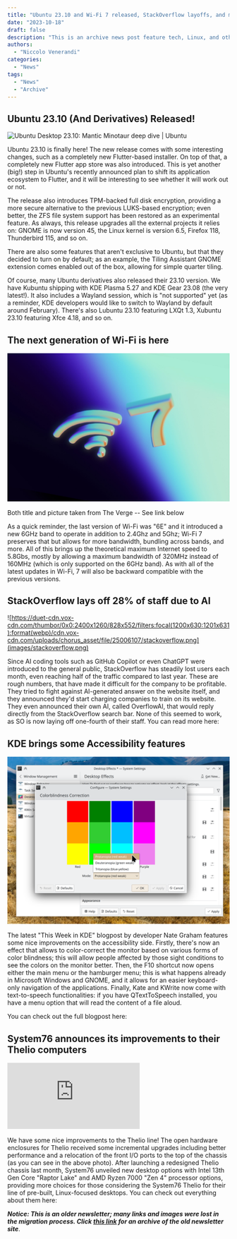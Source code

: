 ```yaml
---
title: "Ubuntu 23.10 and Wi-Fi 7 released, StackOverflow layoffs, and more!"
date: "2023-10-18"
draft: false
description: "This is an archive news post feature tech, Linux, and other open-source news. This is an older article that was part of a migration. There will be missing images, broken links, and potentially other issues."
authors:
  - "Niccolo Venerandi"
categories:
  - "News"
tags:
  - "News"
  - "Archive"
---
```


## Ubuntu 23.10 (And Derivatives) Released!

![Ubuntu Desktop 23.10: Mantic Minotaur deep dive | Ubuntu](https://res.cloudinary.com/canonical/image/fetch/f_auto,q_auto,fl_sanitize,c_fill,w_720/https://lh5.googleusercontent.com/fjlBxzwpCMT-iJCROqnyTA__AriIztX-Wh3c6Fbqn8E38Lck5FWmhYVzB0hxO84hw4GzaItTs30zvCX3fAQc1pFItzswsr1upo0voSjZwL8tIxgz7ilcU74FUZmZGWkYm-gnPFcT3cdLGhAMQYSvvu0)

Ubuntu 23.10 is finally here! The new release comes with some interesting changes, such as a completely new Flutter-based installer. On top of that, a completely new Flutter app store was also introduced. This is yet another (big!) step in Ubuntu's recently announced plan to shift its application ecosystem to Flutter, and it will be interesting to see whether it will work out or not.

The release also introduces TPM-backed full disk encryption, providing a more secure alternative to the previous LUKS-based encryption; even better, the ZFS file system support has been restored as an experimental feature. As always, this release upgrades all the external projects it relies on: GNOME is now version 45, the Linux kernel is version 6.5, Firefox 118, Thunderbird 115, and so on.

There are also some features that aren't exclusive to Ubuntu, but that they decided to turn on by default; as an example, the Tiling Assistant GNOME extension comes enabled out of the box, allowing for simple quarter tiling.

Of course, many Ubuntu derivatives also released their 23.10 version. We have Kubuntu shipping with KDE Plasma 5.27 and KDE Gear 23.08 (the very latest!). It also includes a Wayland session, which is "not supported" yet (as a reminder, KDE developers would like to switch to Wayland by default around February). There's also Lubuntu 23.10 featuring LXQt 1.3, Xubuntu 23.10 featuring Xfce 4.18, and so on.

## The next generation of Wi-Fi is here

![3D Wi-Fi symbol next to the letter 7.](images/236811_WIFI7_CVirginia_12.jpg)

Both title and picture taken from The Verge -- See link below

As a quick reminder, the last version of Wi-Fi was "6E" and it introduced a new 6GHz band to operate in addition to 2.4Ghz and 5Ghz; Wi-Fi 7 preserves that but allows for more bandwidth, bundling across bands, and more. All of this brings up the theoretical maximum Internet speed to 5.8Gbs, mostly by allowing a maximum bandwidth of 320MHz instead of 160MHz (which is only supported on the 6GHz band). As with all of the latest updates in Wi-Fi, 7 will also be backward compatible with the previous versions.

## StackOverflow lays off 28% of staff due to AI

![https://duet-cdn.vox-cdn.com/thumbor/0x0:2400x1260/828x552/filters:focal(1200x630:1201x631):format(webp)/cdn.vox-cdn.com/uploads/chorus_asset/file/25006107/stackoverflow.png](images/stackoverflow.png)

Since AI coding tools such as GitHub Copilot or even ChatGPT were introduced to the general public, StackOverflow has steadily lost users each month, even reaching half of the traffic compared to last year. These are rough numbers, that have made it difficult for the company to be profitable. They tried to fight against AI-generated answer on the website itself, and they announced they'd start charging companies to train on its website. They even announced their own AI, called OverflowAI, that would reply directly from the StackOverflow search bar. None of this seemed to work, as SO is now laying off one-fourth of their staff. You can read more here:

## KDE brings some Accessibility features

![](images/image-1.png)

The latest "This Week in KDE" blogpost by developer Nate Graham features some nice improvements on the accessibility side. Firstly, there's now an effect that allows to color-correct the monitor based on various forms of color blindness; this will allow people affected by those sight conditions to see the colors on the monitor better. Then, the F10 shortcut now opens either the main menu or the hamburger menu; this is what happens already in Microsoft Windows and GNOME, and it allows for an easier keyboard-only navigation of the applications. Finally, Kate and KWrite now come with text-to-speech functionalities: if you have QTextToSpeech installed, you have a menu option that will read the content of a file aloud.

You can check out the full blogpost here:

## System76 announces its improvements to their Thelio computers

![System76 Thelio](https://www.phoronix.net/image.php?id=2023&image=thelio_updates)

We have some nice improvements to the Thelio line! The open hardware enclosures for Thelio received some incremental upgrades including better performance and a relocation of the front I/O ports to the top of the chassis​ (as you can see in the above photo). After launching a redesigned Thelio chassis last month, System76 unveiled new desktop options with Intel 13th Gen Core "Raptor Lake" and AMD Ryzen 7000 "Zen 4" processor options, providing more choices for those considering the System76 Thelio for their line of pre-built, Linux-focused desktops​. You can check out everything about them here:​

**_Notice: This is an older newsletter; many links and images were lost in the migration process. Click [this link](https://archive.techhut.tv/) for an archive of the old newsletter site_**.
